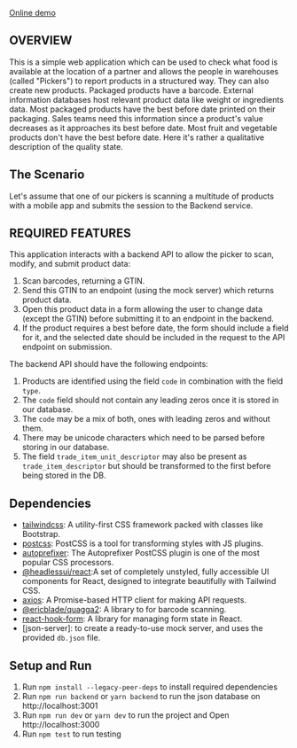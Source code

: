[Online demo](https://product-barcode-scanner.netlify.app/)

## OVERVIEW 
  This is a simple web application which can be used to check what food is available at the location of a partner and
  allows the people in warehouses (called "Pickers") to report products in a structured way. They can also create new products. Packaged products have a barcode. External information databases host relevant product data like weight or ingredients data. Most packaged products have the best before date printed on their packaging. Sales teams need this information since a product's value decreases as it approaches its best before date. Most fruit and vegetable products don't have the best before date. Here it's rather a qualitative description of the quality state.

## The Scenario
Let's assume that one of our pickers is scanning a multitude of products with a mobile app and submits the session to the Backend service. 

## REQUIRED FEATURES 
This application interacts with a backend API to allow the picker to scan, modify, and submit product data:

1. Scan barcodes, returning a GTIN.
2. Send this GTIN to an endpoint (using the mock server) which returns product data.
3. Open this product data in a form allowing the user to change data (except the GTIN) before submitting it to an endpoint in the backend.
4. If the product requires a best before date, the form should include a field for it, and the selected date should be included in the request to the API endpoint on submission.

The backend API should have the following endpoints:

1. Products are identified using the field `code` in combination with the field `type`.
2. The `code` field should not contain any leading zeros once it is stored in our database.
3. The `code` may be a mix of both, ones with leading zeros and without them.
4. There may be unicode characters which need to be parsed before storing in our database.
5. The field `trade_item_unit_descriptor` may also be present as `trade_item_descriptor` but should be transformed to the first before being stored in the DB.


## Dependencies
- [tailwindcss](https://tailwindcss.com/): A utility-first CSS framework packed with classes like Bootstrap.
- [postcss](https://www.npmjs.com/package/postcss): PostCSS is a tool for transforming styles with JS plugins.
- [autoprefixer](https://github.com/postcss/autoprefixer): The Autoprefixer PostCSS plugin is one of the most popular CSS
  processors.
- [@headlessui/react](https://www.npmjs.com/package/@headlessui/react):A set of completely unstyled, fully 
  accessible UI components for React, designed to integrate beautifully with Tailwind CSS.
- [axios](https://github.com/axios/axios): A Promise-based HTTP client for making API requests.
- [@ericblade/quagga2](https://github.com/ericblade/quagga2): A library to for barcode scanning.
- [react-hook-form](https://react-hook-form.com/): A library for managing form state in React.
- [json-server]: to create a ready-to-use mock server, and uses the provided `db.json` file.

## Setup and Run
1. Run `npm install --legacy-peer-deps` to install required dependencies <br />
2. Run `npm run backend` or `yarn backend` to run the json database on http://localhost:3001
3. Run `npm run dev` or `yarn dev` to run the project and Open http://localhost:3000
4. Run `npm test` to run testing
